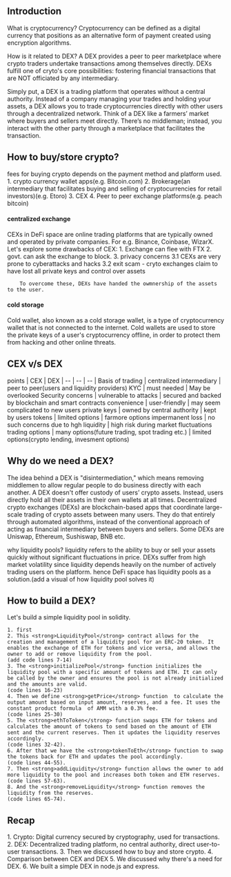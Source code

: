 ## Introduction
<p>
What is cryptocurrency?
Cryptocurrency can be defined as a digital currency that positions as an alternative form of payment created using encryption algorithms.

How is it related to DEX?
A DEX provides a peer to peer marketplace where  crypto traders undertake transactions among themselves directly. DEXs fulfill one of cryto's core possibilities: fostering financial transactions that are NOT officiated by any intermediary.
<p>
<p>
Simply put, a DEX is a trading platform that operates without a central authority. Instead of a company managing your trades and holding your assets, a DEX allows you to trade cryptocurrencies directly with other users through a decentralized network.
Think of a DEX like a farmers’ market where buyers and sellers meet directly. There’s no middleman; instead, you interact with the other party through a marketplace that facilitates the transaction.
</p>

## How to buy/store crypto?
<p>
    fees for buying crypto depends on the payment method and platform used.
    1. crypto currency wallet apps(e.g. Bitcoin.com) 
    2. Brokerage(an intermediary that facilitates buying and selling of cryptocurrencies for retail investors)(e.g. Etoro)
    3. CEX
    4. Peer to peer exchange platforms(e.g. peach bitcoin)
</p>

#### centralized exchange
<p>
    CEXs in DeFi space are online trading platforms that are typically owned and operated by private companies. 
    For e.g. Binance, Coinbase, WizarX. 
    Let's explore some drawbacks of CEX:
        1. Exchange can flee with FTX
        2. govt. can ask the exchange to block.
        3. privacy concerns
        3.1 CEXs are very prone to cyberattacks and hacks
        3.2 exit scam - cryto exchanges claim to have lost all private keys and control over assets

        To overcome these, DEXs have handed the owmnership of the assets to the user.
</p>

#### cold storage
<p>
    Cold wallet, also known as a cold storage wallet, is a type of cryptocurrency wallet that is not connected to the internet. Cold wallets are used to store the private keys of a user's cryptocurrency offline, in order to protect them from hacking and other online threats.
</p>

## CEX v/s DEX
<p>
    points | CEX | DEX |
    -- | -- | -- |
    Basis of trading | centralized intermediary | peer to peer(users and liquidity providers)
    KYC | must needed | May be overlooked
    Security concerns | vulnerable to attacks | secured and backed by blockchain and smart contracts
    convenience | user-friendly | may seem complicated to new users
    private keys | owned by central authority | kept by users
    tokens | limited options | farmore options
    impermanent loss | no such concerns due to hgh liquidity | high risk during market fluctuations
    trading options | many options(future trading, spot trading etc.) | limited options(crypto lending, invesment options)
</p>

## Why do we need a DEX?
<p>
    The idea behind a DEX is "disintermediation," which means removing middlemen to allow regular people to do business directly with each another. A DEX doesn't offer custody of users’ crypto assets. Instead, users directly hold all their assets in their own wallets at all times.
    Decentralized crypto exchanges (DEXs) are blockchain-based apps that coordinate large-scale trading of crypto assets between many users. They do that entirely through automated algorithms, instead of the conventional approach of acting as financial intermediary between buyers and sellers.
    Some DEXs are Uniswap, Ethereum, Sushiswap, BNB etc.
    
</p>
<p>
    why liquidity pools?
    liquidity refers to the ability to buy or sell your assets quickly without significant fluctuations in price.
    DEXs suffer from high market volatility since liquidity depends heavily on the number of actively trading users on the platform.
    hence DeFi space has liquidity pools as a solution.(add a visual of how liquidity pool solves it)
</p>

## How to build a DEX?
<p>
    Let's build a simple liquidity pool in solidity.

    1. first 
    2. This <strong>LiquidityPool</strong> contract allows for the creation and management of a liquidity pool for an ERC-20 token. It enables the exchange of ETH for tokens and vice versa, and allows the owner to add or remove liquidity from the pool.
    (add code lines 7-14)
    3. The <strong>initializePool</strong> function initializes the liquidity pool with a specific amount of tokens and ETH. It can only be called by the owner and ensures the pool is not already initialized and the amounts are valid.
    (code lines 16-23)
    4. Then we define <strong>getPrice</strong> function  to calculate the output amount based on input amount, reserves, and a fee. It uses the constant product formula  of AMM with a 0.3% fee.
    (code lines 25-30)
    5. The <strong>ethToToken</strong> function swaps ETH for tokens and calculates the amount of tokens to send based on the amount of ETH sent and the current reserves. Then it updates the liquidity reserves accordingly.
    (code lines 32-42).
    6. After that we have the <strong>tokenToEth</strong> function to swap the tokens back for ETH and updates the pool accordingly.
    (code lines 44-55).
    7. Then <strong>addLiquidity</strong> function allows the owner to add more liquidity to the pool and increases both token and ETH reserves.
    (code lines 57-63).
    8. And the <strong>removeLiquidity</strong> function removes the liquidity from the reserves.
    (code lines 65-74).
</p>



## Recap
<p>
    1. Crypto: Digital currency secured by cryptography, used for transactions.
    2. DEX: Decentralized trading platform, no central authority, direct user-to-user transactions.
    3. Then we discussed how to buy and store crypto.
    4. Comparison between CEX and DEX
    5. We discussed why there's a need for DEX.
    6. We built a simple DEX in node.js and express.
</p>